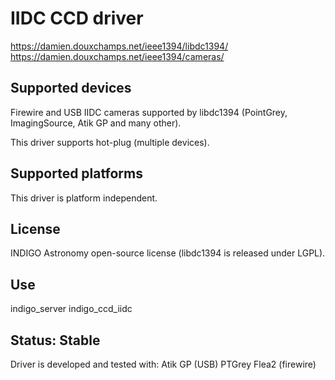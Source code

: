 # IIDC CCD driver

https://damien.douxchamps.net/ieee1394/libdc1394/
https://damien.douxchamps.net/ieee1394/cameras/

## Supported devices

Firewire and USB IIDC cameras supported by libdc1394 (PointGrey, ImagingSource, Atik GP and many other).

This driver supports hot-plug (multiple devices).

## Supported platforms

This driver is platform independent.

## License

INDIGO Astronomy open-source license (libdc1394 is released under LGPL).

## Use

indigo_server indigo_ccd_iidc

## Status: Stable

Driver is developed and tested with:
Atik GP (USB)
PTGrey Flea2 (firewire)

